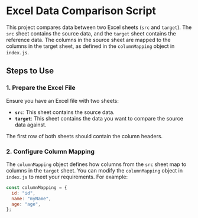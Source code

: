 # Excel Data Comparison Script

This project compares data between two Excel sheets (`src` and `target`). The `src` sheet contains the source data, and the `target` sheet contains the reference data. The columns in the source sheet are mapped to the columns in the target sheet, as defined in the `columnMapping` object in `index.js`.

## Steps to Use

### 1. Prepare the Excel File
Ensure you have an Excel file with two sheets:
- **`src`**: This sheet contains the source data.
- **`target`**: This sheet contains the data you want to compare the source data against.

The first row of both sheets should contain the column headers.

### 2. Configure Column Mapping
The `columnMapping` object defines how columns from the `src` sheet map to columns in the `target` sheet. You can modify the `columnMapping` object in `index.js` to meet your requirements. For example:

```javascript
const columnMapping = {
  id: "id",
  name: "myName",
  age: "age",
};
